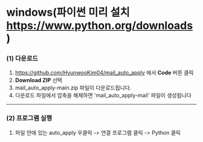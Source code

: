 # windows(파이썬 미리 설치 https://www.python.org/downloads)

### (1) 다운로드

1. https://github.com/HyunwooKim04/mail_auto_apply 에서 **Code** 버튼 클릭
2. **Download ZIP** 선택
3. mail_auto_apply-main.zip 파일이 다운로드됩니다.
4. 다운로드 파일에서 압축을 해체하면 'mail_auto_apply-mail' 파일이 생성됩니다

---

### (2) 프로그램 실행

1. 파일 안에 있는 auto_apply 우클릭 -> 연결 프로그램 클릭 -> Python 클릭
